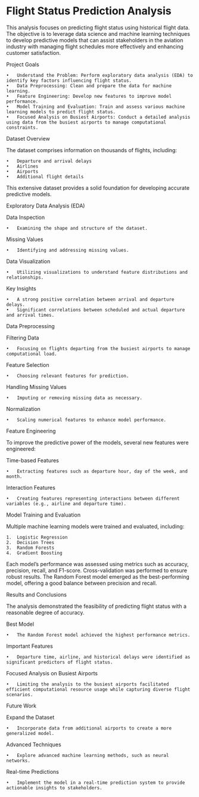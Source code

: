 # Flight Status Prediction Analysis

This analysis focuses on predicting flight status using historical flight data. The objective is to leverage data science and machine learning techniques to develop predictive models that can assist stakeholders in the aviation industry with managing flight schedules more effectively and enhancing customer satisfaction.

Project Goals

	•	Understand the Problem: Perform exploratory data analysis (EDA) to identify key factors influencing flight status.
	•	Data Preprocessing: Clean and prepare the data for machine learning.
	•	Feature Engineering: Develop new features to improve model performance.
	•	Model Training and Evaluation: Train and assess various machine learning models to predict flight status.
	•	Focused Analysis on Busiest Airports: Conduct a detailed analysis using data from the busiest airports to manage computational constraints.

Dataset Overview

The dataset comprises information on thousands of flights, including:

	•	Departure and arrival delays
	•	Airlines
	•	Airports
	•	Additional flight details

This extensive dataset provides a solid foundation for developing accurate predictive models.

Exploratory Data Analysis (EDA)

Data Inspection

	•	Examining the shape and structure of the dataset.

Missing Values

	•	Identifying and addressing missing values.

Data Visualization

	•	Utilizing visualizations to understand feature distributions and relationships.

Key Insights

	•	A strong positive correlation between arrival and departure delays.
	•	Significant correlations between scheduled and actual departure and arrival times.

Data Preprocessing

Filtering Data

	•	Focusing on flights departing from the busiest airports to manage computational load.

Feature Selection

	•	Choosing relevant features for prediction.

Handling Missing Values

	•	Imputing or removing missing data as necessary.

Normalization

	•	Scaling numerical features to enhance model performance.

Feature Engineering

To improve the predictive power of the models, several new features were engineered:

Time-based Features

	•	Extracting features such as departure hour, day of the week, and month.

Interaction Features

	•	Creating features representing interactions between different variables (e.g., airline and departure time).

Model Training and Evaluation

Multiple machine learning models were trained and evaluated, including:

	1.	Logistic Regression
	2.	Decision Trees
	3.	Random Forests
	4.	Gradient Boosting

Each model’s performance was assessed using metrics such as accuracy, precision, recall, and F1-score. Cross-validation was performed to ensure robust results. The Random Forest model emerged as the best-performing model, offering a good balance between precision and recall.

Results and Conclusions

The analysis demonstrated the feasibility of predicting flight status with a reasonable degree of accuracy.

Best Model

	•	The Random Forest model achieved the highest performance metrics.

Important Features

	•	Departure time, airline, and historical delays were identified as significant predictors of flight status.

Focused Analysis on Busiest Airports

	•	Limiting the analysis to the busiest airports facilitated efficient computational resource usage while capturing diverse flight scenarios.

Future Work

Expand the Dataset

	•	Incorporate data from additional airports to create a more generalized model.

Advanced Techniques

	•	Explore advanced machine learning methods, such as neural networks.

Real-time Predictions

	•	Implement the model in a real-time prediction system to provide actionable insights to stakeholders.
